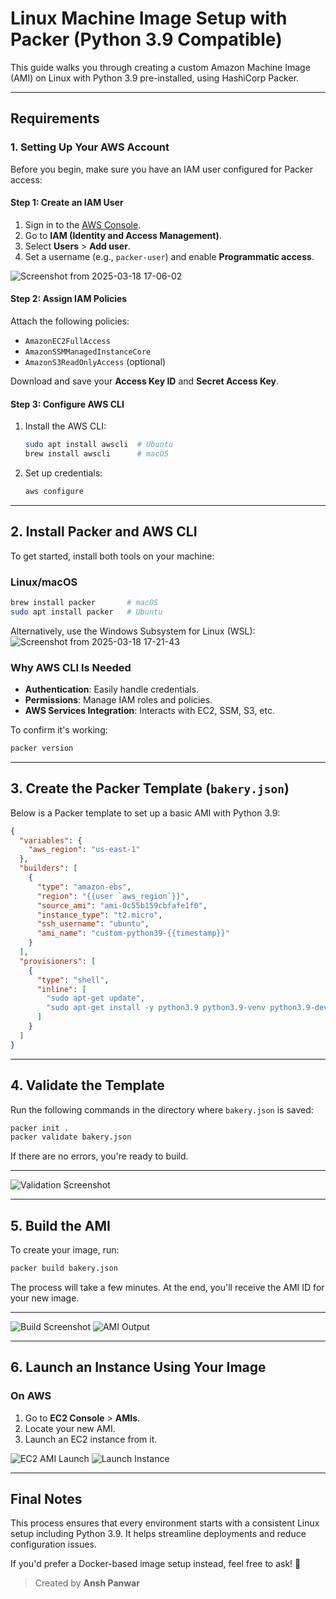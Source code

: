 # Linux Machine Image Setup with Packer (Python 3.9 Compatible)

This guide walks you through creating a custom Amazon Machine Image (AMI) on Linux with Python 3.9 pre-installed, using HashiCorp Packer.

---

## Requirements

### 1. Setting Up Your AWS Account

Before you begin, make sure you have an IAM user configured for Packer access:

#### **Step 1: Create an IAM User**
1. Sign in to the [AWS Console](https://aws.amazon.com/console/).
2. Go to **IAM (Identity and Access Management)**.
3. Select **Users** > **Add user**.
4. Set a username (e.g., `packer-user`) and enable **Programmatic access**.

  ![Screenshot from 2025-03-18 17-06-02](https://github.com/user-attachments/assets/e087459e-ab82-4730-8cf1-509fe9dbb50c)


#### **Step 2: Assign IAM Policies**
Attach the following policies:
- `AmazonEC2FullAccess`
- `AmazonSSMManagedInstanceCore`
- `AmazonS3ReadOnlyAccess` (optional)

Download and save your **Access Key ID** and **Secret Access Key**.

#### **Step 3: Configure AWS CLI**
1. Install the AWS CLI:
   ```sh
   sudo apt install awscli  # Ubuntu
   brew install awscli      # macOS
   ```
2. Set up credentials:
   ```sh
   aws configure
   ```

---

## 2. Install Packer and AWS CLI

To get started, install both tools on your machine:

### **Linux/macOS**
```sh
brew install packer       # macOS
sudo apt install packer   # Ubuntu
```

Alternatively, use the Windows Subsystem for Linux (WSL):
![Screenshot from 2025-03-18 17-21-43](https://github.com/user-attachments/assets/53b449ad-cf1b-4532-9629-b8f539c234d3)


### Why AWS CLI Is Needed
- **Authentication**: Easily handle credentials.
- **Permissions**: Manage IAM roles and policies.
- **AWS Services Integration**: Interacts with EC2, SSM, S3, etc.

To confirm it's working:
```sh
packer version
```

---

## 3. Create the Packer Template (`bakery.json`)

Below is a Packer template to set up a basic AMI with Python 3.9:

```json
{
  "variables": {
    "aws_region": "us-east-1"
  },
  "builders": [
    {
      "type": "amazon-ebs",
      "region": "{{user `aws_region`}}",
      "source_ami": "ami-0c55b159cbfafe1f0",
      "instance_type": "t2.micro",
      "ssh_username": "ubuntu",
      "ami_name": "custom-python39-{{timestamp}}"
    }
  ],
  "provisioners": [
    {
      "type": "shell",
      "inline": [
        "sudo apt-get update",
        "sudo apt-get install -y python3.9 python3.9-venv python3.9-dev"
      ]
    }
  ]
}
```

---

## 4. Validate the Template

Run the following commands in the directory where `bakery.json` is saved:

```sh
packer init .
packer validate bakery.json
```

If there are no errors, you're ready to build.

---

![Validation Screenshot](https://github.com/user-attachments/assets/3f1bae49-f3bc-4361-87ee-12f344320191)

---

## 5. Build the AMI

To create your image, run:

```sh
packer build bakery.json
```

The process will take a few minutes. At the end, you'll receive the AMI ID for your new image.

---

![Build Screenshot](https://github.com/user-attachments/assets/64f9526b-8112-43cb-9868-17fc0aa486cc)
![AMI Output](https://github.com/user-attachments/assets/0e8b9f8c-9aac-46a5-b694-c6cb5cc96d99)

---

## 6. Launch an Instance Using Your Image

### **On AWS**
1. Go to **EC2 Console** > **AMIs**.
2. Locate your new AMI.
3. Launch an EC2 instance from it.

![EC2 AMI Launch](https://github.com/user-attachments/assets/83ad6b03-d072-4b38-af5c-ef69db480332)
![Launch Instance](https://github.com/user-attachments/assets/7c95b4e2-386d-4ce3-a9a7-3bc68432641b)

---

## Final Notes

This process ensures that every environment starts with a consistent Linux setup including Python 3.9. It helps streamline deployments and reduce configuration issues.

If you'd prefer a Docker-based image setup instead, feel free to ask! 🚀

> Created by **Ansh Panwar**
